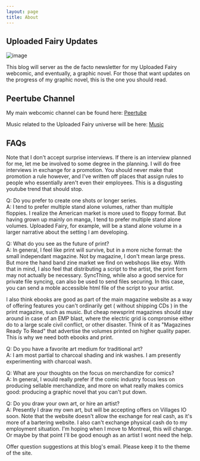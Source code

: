 ```yaml
---
layout: page
title: About
---
```

## Uploaded Fairy Updates
![image](https://lwflouisa.github.io/uploadedfairyalt/pages/coverart/cover4.jpg)

This blog will server as the de facto newsletter for my Uploaded Fairy webcomic, and eventually, a graphic novel. For those that want updates on the progress of my graphic novel, this is the one you should read.

## Peertube Channel
My main webcomic channel can be found here: [Peertube](https://video.ploud.jp/video-channels/mytalkshow/videos)

Music related to the Uploaded Fairy universe will be here: [Music](https://video.ploud.jp/video-channels/musicchannel/videos)

## FAQs

Note that I don't accept surprise interviews. If there is an interview planned for me, let me be involved to some degree in the planning. I will do free interviews in exchange for a promotion. You should never make that promotion a rule however, and I've written off places that assign rules to people who essentially aren't even their employees. This is a disgusting youtube trend that should stop.

Q: Do you prefer to create one shots or longer series.<br />
A: I tend to prefer multiple stand alone volumes, rather than multiple floppies. I realize the American market is more used to floppy format. But having grown up mainly on manga, I tend to prefer multiple stand alone volumes. Uploaded Fairy, for example, will be a stand alone volume in a larger narrative about the setting I am developing.

Q: What do you see as the future of print?<br />
A: In general, I feel like print will survive, but in a more niche format: the small independant magazine. Not by magazine, I don't mean large press. But more the hand band zine market we find on webshops like etsy. With that in mind, I also feel that distributing a script to the artist, the print form may not actually be necessary. SyncThing, while also a good service for private file syncing, can also be used to send files securing. In this case, you can send a moble accessible html file of the script to your artist.

I also think ebooks are good as part of the main magazine website as a way of offering features you can't ordinarily get ( without shipping CDs ) in the print magazine, such as music. But cheap newsprint magazines should stay around in case of an EMP blast, where the electric grid is compromise either do to a large scale civil conflict, or other disaster. Think of it as "Magazines Ready To Read" that advertise the volumes printed on higher quality paper. This is why we need both ebooks and print.

Q: Do you have a favorite art medium for traditional art?<br />
A: I am most partial to charcoal shading and ink washes. I am presently experimenting with charcoal wash.

Q: What are your thoughts on the focus on merchandize for comics?<br />
A: In general, I would really prefer if the comic industry focus less on producing sellable merchandize, and more on what really makes comics good: producing a graphic novel that you can't put down.

Q: Do you draw your own art, or hire an artist?<br />
A: Presently I draw my own art, but will be accepting offers on Villages IO soon. Note that the website doesn't allow the exchange for real cash, as it's more of a bartering website. I also can't exchange physical cash do to my employment situation. I'm hoping when I move to Montreal, this will change. Or maybe by that point I'll be good enough as an artist I wont need the help.

Offer question suggestions at this blog's email. Please keep it to the theme of the site.
